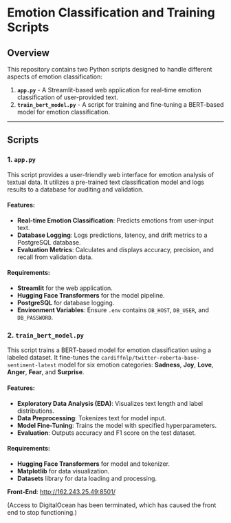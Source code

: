 # Emotion Classification and Training Scripts

## Overview

This repository contains two Python scripts designed to handle different aspects of emotion classification:

1. **`app.py`** - A Streamlit-based web application for real-time emotion classification of user-provided text.  
2. **`train_bert_model.py`** - A script for training and fine-tuning a BERT-based model for emotion classification.

---

## Scripts

### 1. `app.py`

This script provides a user-friendly web interface for emotion analysis of textual data. It utilizes a pre-trained text classification model and logs results to a database for auditing and validation.

#### Features:
- **Real-time Emotion Classification**: Predicts emotions from user-input text.
- **Database Logging**: Logs predictions, latency, and drift metrics to a PostgreSQL database.
- **Evaluation Metrics**: Calculates and displays accuracy, precision, and recall from validation data.

#### Requirements:
- **Streamlit** for the web application.
- **Hugging Face Transformers** for the model pipeline.
- **PostgreSQL** for database logging.
- **Environment Variables**: Ensure `.env` contains `DB_HOST`, `DB_USER`, and `DB_PASSWORD`.
### 2. `train_bert_model.py`

This script trains a BERT-based model for emotion classification using a labeled dataset. It fine-tunes the `cardiffnlp/twitter-roberta-base-sentiment-latest` model for six emotion categories: **Sadness**, **Joy**, **Love**, **Anger**, **Fear**, and **Surprise**.

#### Features:
- **Exploratory Data Analysis (EDA)**: Visualizes text length and label distributions.
- **Data Preprocessing**: Tokenizes text for model input.
- **Model Fine-Tuning**: Trains the model with specified hyperparameters.
- **Evaluation**: Outputs accuracy and F1 score on the test dataset.

#### Requirements:
- **Hugging Face Transformers** for model and tokenizer.
- **Matplotlib** for data visualization.
- **Datasets** library for data loading and processing.


**Front-End**: http://162.243.25.49:8501/

(Access to DigitalOcean has been terminated, which has caused the front end to stop functioning.)
